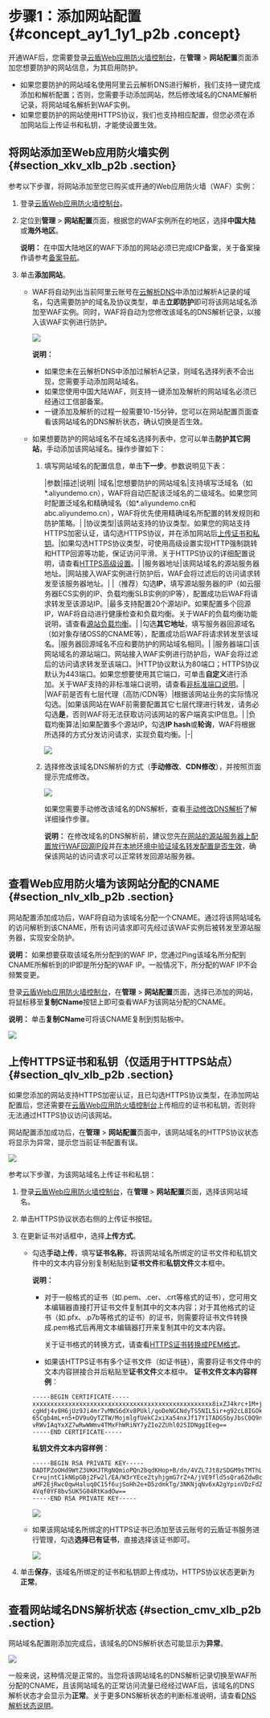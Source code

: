 # 步骤1：添加网站配置 {#concept_ay1_1y1_p2b .concept}

开通WAF后，您需要登录[云盾Web应用防火墙控制台](https://yundun.console.aliyun.com/?p=waf)，在**管理** \> **网站配置**页面添加您想要防护的网站信息，为其启用防护。

-   如果您要防护的网站域名使用阿里云云解析DNS进行解析，我们支持一键完成添加和解析配置；否则，您需要手动添加网站，然后修改域名的CNAME解析记录，将网站域名解析到WAF实例。
-   如果您要防护的网站使用HTTPS协议，我们也支持相应配置，但您必须在添加网站后上传证书和私钥，才能使设置生效。

## 将网站添加至Web应用防火墙实例 {#section_xkv_xlb_p2b .section}

参考以下步骤，将网站添加至您已购买或开通的Web应用防火墙（WAF）实例：

1.  登录[云盾Web应用防火墙控制台](https://yundun.console.aliyun.com/?p=waf)。
2.  定位到**管理** \> **网站配置**页面，根据您的WAF实例所在的地区，选择**中国大陆**或**海外地区**。

    **说明：** 在中国大陆地区的WAF下添加的网站必须已完成ICP备案，关于备案操作请参考[备案导航](https://www.alibabacloud.com/help/doc-detail/61819.htm)。

3.  单击**添加网站**。
    -   WAF将自动列出当前阿里云账号在[云解析DNS](https://dc.console.aliyun.com/dns/)中添加过解析A记录的域名，勾选需要防护的域名及协议类型，单击**立即防护**即可将该网站域名添加至WAF实例。同时，WAF将自动为您修改该域名的DNS解析记录，以接入该WAF实例进行防护。

        ![](http://static-aliyun-doc.oss-cn-hangzhou.aliyuncs.com/assets/img/15546/15331808917562_zh-CN.png)

        **说明：** 

        -   如果您未在云解析DNS中添加过解析A记录，则域名选择列表不会出现，您需要手动添加网站域名。
        -   如果您使用中国大陆WAF，则支持一键添加及解析的网站域名必须已经通过工信部备案。
        -   一键添加及解析的过程一般需要10-15分钟，您可以在网站配置页面查看该网站域名的DNS解析状态，确认切换是否生效。
    -   如果想要防护的网站域名不在域名选择列表中，您可以单击**防护其它网站**，手动添加该网站域名。操作步骤如下：
        1.  填写网站域名的配置信息，单击**下一步**。参数说明见下表：

            |参数|描述|说明|
            |域名|您想要防护的网站域名|支持填写泛域名（如\*.aliyundemo.cn），WAF将自动匹配该泛域名的二级域名。如果您同时配置泛域名和精确域名（如\*.aliyundemo.cn和abc.aliyundemo.cn），WAF将优先使用精确域名所配置的转发规则和防护策略。|
            |协议类型|该网站支持的协议类型。如果您的网站支持HTTPS加密认证，请勾选HTTPS协议，并在添加网站后[上传证书和私钥](intl.zh-CN/快速入门/步骤1：添加网站配置.md#section_qlv_xlb_p2b)。|如果勾选HTTPS协议类型，可使用高级设置实现HTTP强制跳转和HTTP回源等功能，保证访问平滑。关于HTTPS协议的详细配置说明，请查看[HTTPS高级设置](../../../../intl.zh-CN/用户指南/接入WAF/HTTPS高级配置.md#)。|
            |服务器地址|该网站域名的源站服务器地址。|网站接入WAF实例进行防护后，WAF会将过滤后的访问请求转发至该服务器地址。|
            |（推荐）勾选**IP**，填写源站服务器的IP（如云服务器ECS实例的IP、负载均衡SLB实例的IP等），配置成功后WAF将请求转发至该源站IP。|最多支持配置20个源站IP。如果配置多个回源IP，WAF将自动进行健康检查和负载均衡。关于WAF的负载均衡功能说明，请查看[源站负载均衡](../../../../intl.zh-CN/用户指南/接入WAF/WAF源站负载均衡.md#)。|
            |勾选**其它地址**，填写服务器回源域名（如对象存储OSS的CNAME等），配置成功后WAF将请求转发至该域名。|服务器回源域名不应和要防护的网站域名相同。|
            |服务器端口|该网站域名的源站端口。网站接入WAF实例进行防护后，WAF会将过滤后的访问请求转发至该端口。|HTTP协议默认为80端口；HTTPS协议默认为443端口。如果您想要使用其它端口，可单击**自定义**进行添加。关于WAF支持的非标准端口说明，请查看[非标准端口说明](../../../../intl.zh-CN/用户指南/接入WAF/非标端口支持.md#)。|
            |WAF前是否有七层代理（高防/CDN等）|根据该网站业务的实际情况勾选。|如果该网站在WAF前需要配置其它七层代理进行转发，请务必勾选**是**，否则WAF将无法获取访问该网站的客户端真实IP信息。|
            |负载均衡算法|如果配置多个源站IP，勾选**IP hash**或**轮询**，WAF将根据所选择的方式分发访问请求，实现负载均衡。|-|

            ![](http://static-aliyun-doc.oss-cn-hangzhou.aliyuncs.com/assets/img/15546/15331808917563_zh-CN.png)

        2.  选择修改该域名DNS解析的方式（**手动修改**、**CDN修改**），并按照页面提示完成修改。

            ![](http://static-aliyun-doc.oss-cn-hangzhou.aliyuncs.com/assets/img/15546/15331808917564_zh-CN.png)

            如果您需要手动修改该域名的DNS解析，查看[手动修改DNS解析](intl.zh-CN/快速入门/步骤4：修改DNS解析.md#)了解详细操作步骤。

            **说明：** 在修改域名的DNS解析前，建议您先[在网站的源站服务器上配置放行WAF回源IP段](intl.zh-CN/快速入门/步骤2：放行WAF回源IP段.md#)并[在本地环境中验证域名转发配置是否生效](intl.zh-CN/快速入门/步骤3：本地验证.md#)，确保该网站的访问请求可以正常转发回源站服务器。


## 查看Web应用防火墙为该网站分配的CNAME {#section_nlv_xlb_p2b .section}

网站配置添加成功后，WAF将自动为该域名分配一个CNAME。通过将该网站域名的访问解析到该CNAME，所有访问请求即可先经过该WAF实例后被转发至源站服务器，实现安全防护。

**说明：** 如果想要获取该域名所分配到的WAF IP，您通过Ping该域名所分配到CNAME所解析到的IP即是所分配的WAF IP。一般情况下，所分配的WAF IP不会频繁变更。

登录[云盾Web应用防火墙控制台](https://yundun.console.aliyun.com/?p=waf)，在**管理** \> **网站配置**页面，选择已添加的网站，将鼠标移至**复制CName**按钮上即可查看WAF为该网站分配的CNAME。

**说明：** 单击**复制CName**可将该CNAME复制到剪贴板中。

![](http://static-aliyun-doc.oss-cn-hangzhou.aliyuncs.com/assets/img/15546/15331808917565_zh-CN.png)

## 上传HTTPS证书和私钥（仅适用于HTTPS站点） {#section_qlv_xlb_p2b .section}

如果您添加的网站支持HTTPS加密认证，且已勾选HTTPS协议类型，在添加网站配置后，您还需要在[云盾Web应用防火墙控制台](https://yundun.console.aliyun.com/?p=waf)上传相应的证书和私钥，否则将无法通过HTTPS协议访问该网站。

网站配置添加成功后，在**管理** \> **网站配置**页面中，该网站域名的HTTPS协议状态将显示为异常，提示您当前证书配置有误。

![](http://static-aliyun-doc.oss-cn-hangzhou.aliyuncs.com/assets/img/15546/15331808917566_zh-CN.png)

参考以下步骤，为该网站域名上传证书和私钥：

1.  登录[云盾Web应用防火墙控制台](https://yundun.console.aliyun.com/?p=waf)，在**管理** \> **网站配置**页面，选择该网站域名。
2.  单击HTTPS协议状态右侧的上传证书按钮。
3.  在更新证书对话框中，选择**上传方式**。
    -   勾选**手动上传**，填写**证书名称**，将该网站域名所绑定的证书文件和私钥文件中的文本内容分别复制粘贴到**证书文件**和**私钥文件**文本框中。

        **说明：** 

        -   对于一般格式的证书（如.pem、.cer、.crt等格式的证书），您可用文本编辑器直接打开证书文件复制其中的文本内容；对于其他格式的证书（如.pfx、.p7b等格式的证书）的证书，则需要将证书文件转换成.pem格式后再用文本编辑器打开来复制其中的文本内容。

            关于证书格式的转换方式，请查看[HTTPS证书转换成PEM格式](https://www.alibabacloud.com/help/faq-detail/40526.htm)。

        -   如果该HTTPS证书有多个证书文件（如证书链），需要将证书文件中的文本内容拼接合并后粘贴至**证书文件**文本框中。
        **证书文件文本内容样例**：

        ```
        -----BEGIN CERTIFICATE-----
        xxxxxxxxxxxxxxxxxxxxxxxxxxxxxxxxxxxxxxxxxxxxxxxxxx8ixZJ4krc+1M+j2kcubVpsE2
        cgHdj4v8H6jUz9Ji4mr7vMNS6dXv8PUkl/qoDeNGCNdyTS5NIL5ir+g92cL8IGOkjgvhlqt9vc
        65Cgb4mL+n5+DV9uOyTZTW/MojmlgfUekC2xiXa54nxJf17Y1TADGSbyJbsC0Q9nIrHsPl8YKk
        vRWvIAqYxXZ7wRwWWmv4TMxFhWRiNY7yZIo2ZUhl02SIDNggIEeg==
        -----END CERTIFICATE-----
        ```

        **私钥文件文本内容样例**：

        ```
        -----BEGIN RSA PRIVATE KEY-----
        DADTPZoOHd9WtZ3UKHJTRgNQmioPQn2bqdKHop+B/dn/4VZL7Jt8zSDGM9sTMThLyvsmLQKBgQ
        Cr+ujntC1kN6pGBj2Fw2l/EA/W3rYEce2tyhjgmG7rZ+A/jVE9fld5sQra6ZdwBcQJaiygoIYo
        aMF2EjRwc0qwHaluq0C15f6ujSoHh2e+D5zdmkTg/3NKNjqNv6xA2gYpinVDzFdZ9Zujxvuh9o
        4Vqf0YF8bv5UK5G04RtKadOw==
        -----END RSA PRIVATE KEY-----
        ```

        ![](http://static-aliyun-doc.oss-cn-hangzhou.aliyuncs.com/assets/img/15546/15331808917567_zh-CN.png)

    -   如果该网站域名所绑定的HTTPS证书已添加至该云账号的云盾证书服务进行管理，勾选**选择已有证书**，直接选择该证书即可。

        ![](http://static-aliyun-doc.oss-cn-hangzhou.aliyuncs.com/assets/img/15546/15331808917568_zh-CN.png)

4.  单击**保存**，该域名所绑定的证书和私钥即上传成功，HTTPS协议状态更新为**正常**。

## 查看网站域名DNS解析状态 {#section_cmv_xlb_p2b .section}

网站域名配置刚添加完成后，该域名的DNS解析状态可能显示为**异常**。

![](http://static-aliyun-doc.oss-cn-hangzhou.aliyuncs.com/assets/img/15546/15331808917570_zh-CN.png)

一般来说，这种情况是正常的。当您将该网站域名的DNS解析记录切换至WAF所分配的CNAME，且该网站域名的正常访问流量已经经过WAF后，该域名的DNS解析状态才会显示为**正常**。关于更多DNS解析状态的判断标准说明，请查看[DNS解析状态说明](../../../../intl.zh-CN/常见问题/DNS解析状态异常说明.md#)。

